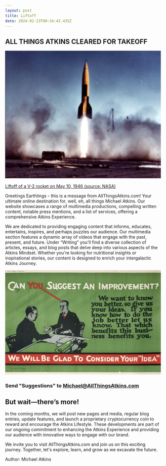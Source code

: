 ```yaml
---
layout: post
title: Liftoff
date: 2024-02-23T00:34:43.435Z
---
```

## ALL THINGS ATKINS CLEARED FOR TAKEOFF

![](/assets/uploads/screen-shot-2024-02-22-at-7.37.11-pm.png)

[Liftoff of a V-2 rocket on May 10, 1946 (source: NASA)](https://www.nasa.gov/history/75-years-ago-first-launch-of-a-two-stage-rocket/)

Greetings Earthlings - this is a message from AllThingsAtkins.com! Your ultimate online destination for, well, eh, all things Michael Atkins. Our website showcases a range of multimedia productions, compelling written content, notable press mentions, and a list of services, offering a comprehensive Atkins Experience.

We are dedicated to providing engaging content that informs, educates, entertains, inspires, and perhaps puzzles our audience. Our multimedia section features a dynamic array of videos that engage with the past, present, and future. Under “Writing” you'll find a diverse collection of articles, essays, and blog posts that delve deep into various aspects of the Atkins Mindset. Whether you're looking for nutritional insights or inspirational stories, our content is designed to enrich your intergalactic Atkins Journey.

![](/assets/uploads/we-will-consider-your-idea-.jpeg)

### Send "Suggestions" to [Michael@AllThingsAtkins.com](mailto:michael@allthingsatkins.com)

## But wait—there’s more!

In the coming months, we will post new pages and media, regular blog entries, update features, and launch a proprietary cryptocurrency coin to reward and encourage the Atkins Lifestyle. These developments are part of our ongoing commitment to enhancing the Atkins Experience and providing our audience with innovative ways to engage with our brand.

We invite you to visit AllThingsAtkins.com and join us on this exciting journey. Together, let's explore, learn, and grow as we excavate the future. 

Author: Michael Atkins
